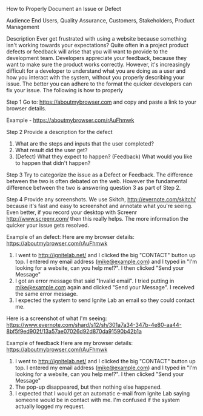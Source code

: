 How to Properly Document an Issue or Defect

Audience 
End Users, Quality Assurance, Customers, Stakeholders, Product Management

Description
Ever get frustrated with using a website because something isn't working towards your expectations? Quite often in a project product defects or feedback will arise that you will want to provide to the development team. Developers appreciate your feedback, because they want to make sure the product works correctly. However, it's increasingly difficult for a developer to understand what you are doing as a user and how you interact with the system, without you properly describing your issue. The better you can adhere to the format the quicker developers can fix your issue. The following is how to properly 

Step 1 
Go to: https://aboutmybrowser.com and copy and paste a link to your browser details. 

Example - https://aboutmybrowser.com/rAuFhmwk

Step 2
Provide a description for the defect

1. What are the steps and inputs that the user completed?
2. What result did the user get?
3. (Defect) What they expect to happen? (Feedback) What would you like to happen that didn't happen?

Step 3
Try to categorize the issue as a Defect or Feedback. The difference between the two is often debated on the web. However the fundamental difference between the two is answering question 3 as part of Step 2. 
 
Step 4
Provide any screenshots. We use Skitch, http://evernote.com/skitch/ because it's fast and easy to screenshot and annotate what you're seeing. Even better, if you record your desktop with Screenr http://www.screenr.com/ then this really helps. The more information the quicker your issue gets resolved. 

Example of an defect:
Here are my browser details: https://aboutmybrowser.com/rAuFhmwk
1. I went to http://ignitelab.net/ and I clicked the big "CONTACT" button up top. I entered my email address (mike@example.com) and I typed in "I'm looking for a website, can you help me!?". I then clicked "Send your Message"
2. I got an error message that said "Invalid email". I tried putting in mike@example.com again and clicked "Send your Message". I received the same error message. 
3. I expected the system to send Ignite Lab an email so they could contact me.

Here is a screenshot of what I'm seeing:
https://www.evernote.com/shard/s12/sh/301a7a34-347b-4e80-aa44-8bf5f9ed902f/13a57ae07026d92d870da91590b42b1a

Example of feedback
Here are my browser details: https://aboutmybrowser.com/rAuFhmwk
1. I went to http://ignitelab.net/ and I clicked the big "CONTACT" button up top. I entered my email address (mike@example.com) and I typed in "I'm looking for a website, can you help me!?". I then clicked "Send your Message"
2. The pop-up disappeared, but then nothing else happened.
3. I expected that I would get an automatic e-mail from Ignite Lab saying someone would be in contact with me. I'm confused if the system actually logged my request. 
